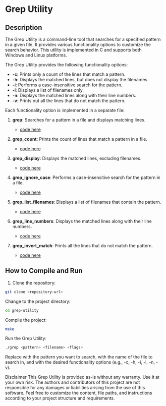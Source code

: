 # Grep Utility

## Description

The Grep Utility is a command-line tool that searches for a specified pattern in a given file. It provides various functionality options to customize the search behavior. This utility is implemented in C and supports both Windows and Linux platforms.

The Grep Utility provides the following functionality options:

- **-c**: Prints only a count of the lines that match a pattern.
- **-h**: Displays the matched lines, but does not display the filenames.
- **-i**: Performs a case-insensitive search for the pattern.
- **-l**: Displays a list of filenames only.
- **-n**: Displays the matched lines along with their line numbers.
- **-v**: Prints out all the lines that do not match the pattern.

Each functionality option is implemented in a separate file:

1. **grep**: Searches for a pattern in a file and displays matching lines.

   - [code here](src/grep.c)

2. **grep_count**: Prints the count of lines that match a pattern in a file.

   - [code here](src/grep_count.c)

3. **grep_display**: Displays the matched lines, excluding filenames.

   - [code here](src/grep_display.c)

4. **grep_ignore_case**: Performs a case-insensitive search for the pattern in a file.

   - [code here](src/grep_ignore_case.c)

5. **grep_list_filenames**: Displays a list of filenames that contain the pattern.

   - [code here](src/grep_list_filenames.c)

6. **grep_line_numbers**: Displays the matched lines along with their line numbers.

   - [code here](src/grep_line_numbers.c)

7. **grep_invert_match**: Prints all the lines that do not match the pattern.
   - [code here](src/grep_invert_match.c)

## How to Compile and Run

1. Clone the repository:

```bash
git clone <repository-url>
```

Change to the project directory:

```bash
cd grep-utility
```

Compile the project:

```bash
make
```

Run the Grep Utility:

```bash
./grep <pattern> <filename> <flags>
```

Replace <pattern> with the pattern you want to search, <filename> with the name of the file to search in, and <flags> with the desired functionality options (e.g., -c, -h, -i, -l, -n, -v).

Disclaimer
This Grep Utility is provided as-is without any warranty. Use it at your own risk. The authors and contributors of this project are not responsible for any damages or liabilities arising from the use of this software.
Feel free to customize the content, file paths, and instructions according to your project structure and requirements.
